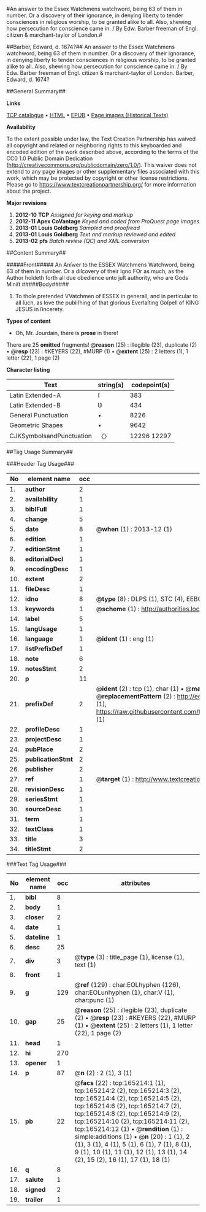 #An answer to the Essex Watchmens watchword, being 63 of them in number. Or a discovery of their ignorance, in denying liberty to tender consciences in religious worship, to be granted alike to all. Also, shewing how persecution for conscience came in. / By Edw. Barber freeman of Engl. citizen & marchant-taylor of London.#

##Barber, Edward, d. 1674?##
An answer to the Essex Watchmens watchword, being 63 of them in number. Or a discovery of their ignorance, in denying liberty to tender consciences in religious worship, to be granted alike to all. Also, shewing how persecution for conscience came in. / By Edw. Barber freeman of Engl. citizen & marchant-taylor of London.
Barber, Edward, d. 1674?

##General Summary##

**Links**

[TCP catalogue](http://www.ota.ox.ac.uk/tcp/)  • 
[HTML](http://tei.it.ox.ac.uk/tcp/Texts-HTML/free/A78/A78117.html)  • 
[EPUB](http://tei.it.ox.ac.uk/tcp/Texts-EPUB/free/A78/A78117.epub) • 
[Page images (Historical Texts)](https://historicaltexts.jisc.ac.uk/eebo-99865019e)

**Availability**

To the extent possible under law, the Text Creation Partnership has waived all copyright and related or neighboring rights to this keyboarded and encoded edition of the work described above, according to the terms of the CC0 1.0 Public Domain Dedication (http://creativecommons.org/publicdomain/zero/1.0/). This waiver does not extend to any page images or other supplementary files associated with this work, which may be protected by copyright or other license restrictions. Please go to https://www.textcreationpartnership.org/ for more information about the project.

**Major revisions**

1. __2012-10__ __TCP__ *Assigned for keying and markup*
1. __2012-11__ __Apex CoVantage__ *Keyed and coded from ProQuest page images*
1. __2013-01__ __Louis Goldberg__ *Sampled and proofread*
1. __2013-01__ __Louis Goldberg__ *Text and markup reviewed and edited*
1. __2013-02__ __pfs__ *Batch review (QC) and XML conversion*

##Content Summary##

#####Front#####
An Anſwer to the ESSEX Watchmens Watchword, being 63 of them in number. Or a diſcovery of their Igno FOr as much, as the Author holdeth forth all due obedience unto juſt authority, who are Gods Miniſt
#####Body#####

1. To thoſe pretended VVatchmen of ESSEX in generall, and in perticular to all ſuch, as love the publiſhing of that glorious Everlaſting Goſpell of KING JESUS in ſincerety.

**Types of content**

  * Oh, Mr. Jourdain, there is **prose** in there!

There are 25 **omitted** fragments! 
 @__reason__ (25) : illegible (23), duplicate (2)  •  @__resp__ (23) : #KEYERS (22), #MURP (1)  •  @__extent__ (25) : 2 letters (1), 1 letter (22), 1 page (2)

**Character listing**


|Text|string(s)|codepoint(s)|
|---|---|---|
|Latin Extended-A|ſ|383|
|Latin Extended-B|Ʋ|434|
|General Punctuation|•|8226|
|Geometric Shapes|▪|9642|
|CJKSymbolsandPunctuation|〈〉|12296 12297|

##Tag Usage Summary##

###Header Tag Usage###

|No|element name|occ|attributes|
|---|---|---|---|
|1.|__author__|2||
|2.|__availability__|1||
|3.|__biblFull__|1||
|4.|__change__|5||
|5.|__date__|8| @__when__ (1) : 2013-12 (1)|
|6.|__edition__|1||
|7.|__editionStmt__|1||
|8.|__editorialDecl__|1||
|9.|__encodingDesc__|1||
|10.|__extent__|2||
|11.|__fileDesc__|1||
|12.|__idno__|8| @__type__ (8) : DLPS (1), STC (4), EEBO-CITATION (1), PROQUEST (1), VID (1)|
|13.|__keywords__|1| @__scheme__ (1) : http://authorities.loc.gov/ (1)|
|14.|__label__|5||
|15.|__langUsage__|1||
|16.|__language__|1| @__ident__ (1) : eng (1)|
|17.|__listPrefixDef__|1||
|18.|__note__|6||
|19.|__notesStmt__|2||
|20.|__p__|11||
|21.|__prefixDef__|2| @__ident__ (2) : tcp (1), char (1)  •  @__matchPattern__ (2) : ([0-9\-]+):([0-9IVX]+) (1), (.+) (1)  •  @__replacementPattern__ (2) : http://eebo.chadwyck.com/downloadtiff?vid=$1&page=$2 (1), https://raw.githubusercontent.com/textcreationpartnership/Texts/master/tcpchars.xml#$1 (1)|
|22.|__profileDesc__|1||
|23.|__projectDesc__|1||
|24.|__pubPlace__|2||
|25.|__publicationStmt__|2||
|26.|__publisher__|2||
|27.|__ref__|1| @__target__ (1) : http://www.textcreationpartnership.org/docs/. (1)|
|28.|__revisionDesc__|1||
|29.|__seriesStmt__|1||
|30.|__sourceDesc__|1||
|31.|__term__|1||
|32.|__textClass__|1||
|33.|__title__|3||
|34.|__titleStmt__|2||


###Text Tag Usage###

|No|element name|occ|attributes|
|---|---|---|---|
|1.|__bibl__|8||
|2.|__body__|1||
|3.|__closer__|2||
|4.|__date__|1||
|5.|__dateline__|1||
|6.|__desc__|25||
|7.|__div__|3| @__type__ (3) : title_page (1), license (1), text (1)|
|8.|__front__|1||
|9.|__g__|129| @__ref__ (129) : char:EOLhyphen (126), char:EOLunhyphen (1), char:V (1), char:punc (1)|
|10.|__gap__|25| @__reason__ (25) : illegible (23), duplicate (2)  •  @__resp__ (23) : #KEYERS (22), #MURP (1)  •  @__extent__ (25) : 2 letters (1), 1 letter (22), 1 page (2)|
|11.|__head__|1||
|12.|__hi__|270||
|13.|__opener__|1||
|14.|__p__|87| @__n__ (2) : 2 (1), 3 (1)|
|15.|__pb__|22| @__facs__ (22) : tcp:165214:1 (1), tcp:165214:2 (2), tcp:165214:3 (2), tcp:165214:4 (2), tcp:165214:5 (2), tcp:165214:6 (2), tcp:165214:7 (2), tcp:165214:8 (2), tcp:165214:9 (2), tcp:165214:10 (2), tcp:165214:11 (2), tcp:165214:12 (1)  •  @__rendition__ (1) : simple:additions (1)  •  @__n__ (20) : 1 (1), 2 (1), 3 (1), 4 (1), 5 (1), 6 (1), 7 (1), 8 (1), 9 (1), 10 (1), 11 (1), 12 (1), 13 (1), 14 (2), 15 (2), 16 (1), 17 (1), 18 (1)|
|16.|__q__|8||
|17.|__salute__|1||
|18.|__signed__|2||
|19.|__trailer__|1||
